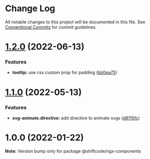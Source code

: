 # Change Log

All notable changes to this project will be documented in this file.
See [Conventional Commits](https://conventionalcommits.org) for commit guidelines.

# [1.2.0](https://github.com/shiftcode/sc-ng-commons-public/compare/@shiftcode/ngx-components@1.1.0...@shiftcode/ngx-components@1.2.0) (2022-06-13)


### Features

* **tooltip:** use css custom prop for padding ([bb0ea75](https://github.com/shiftcode/sc-ng-commons-public/commit/bb0ea7556c171d0e261603baf1a00850a5784c8e))





# [1.1.0](https://github.com/shiftcode/sc-ng-commons-public/compare/@shiftcode/ngx-components@1.0.0...@shiftcode/ngx-components@1.1.0) (2022-05-13)


### Features

* **svg-animate.directive:** add directive to animate svgs ([d8115fc](https://github.com/shiftcode/sc-ng-commons-public/commit/d8115fcfb5524a98a4e81ee65c77c17c2731c452))





# 1.0.0 (2022-01-22)

**Note:** Version bump only for package @shiftcode/ngx-components
